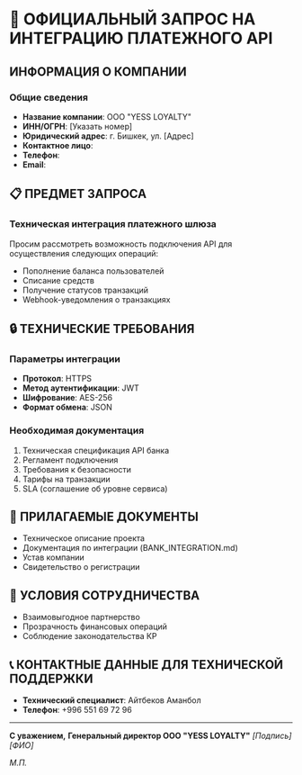 # 🏦 ОФИЦИАЛЬНЫЙ ЗАПРОС НА ИНТЕГРАЦИЮ ПЛАТЕЖНОГО API

## ИНФОРМАЦИЯ О КОМПАНИИ

### Общие сведения
- **Название компании**: ООО "YESS LOYALTY"
- **ИНН/ОГРН**: [Указать номер]
- **Юридический адрес**: г. Бишкек, ул. [Адрес]
- **Контактное лицо**: 
- **Телефон**:
- **Email**: 

## 📋 ПРЕДМЕТ ЗАПРОСА

### Техническая интеграция платежного шлюза
Просим рассмотреть возможность подключения API для осуществления следующих операций:
- Пополнение баланса пользователей
- Списание средств
- Получение статусов транзакций
- Webhook-уведомления о транзакциях

## 🔒 ТЕХНИЧЕСКИЕ ТРЕБОВАНИЯ

### Параметры интеграции
- **Протокол**: HTTPS
- **Метод аутентификации**: JWT
- **Шифрование**: AES-256
- **Формат обмена**: JSON

### Необходимая документация
1. Техническая спецификация API банка
2. Регламент подключения
3. Требования к безопасности
4. Тарифы на транзакции
5. SLA (соглашение об уровне сервиса)

## 📄 ПРИЛАГАЕМЫЕ ДОКУМЕНТЫ
- Техническое описание проекта
- Документация по интеграции (BANK_INTEGRATION.md)
- Устав компании
- Свидетельство о регистрации

## 🤝 УСЛОВИЯ СОТРУДНИЧЕСТВА
- Взаимовыгодное партнерство
- Прозрачность финансовых операций
- Соблюдение законодательства КР

## 📞 КОНТАКТНЫЕ ДАННЫЕ ДЛЯ ТЕХНИЧЕСКОЙ ПОДДЕРЖКИ
- **Технический специалист**: Айтбеков Аманбол 
- **Телефон**: +996 551 69 72 96



---

**С уважением,**
**Генеральный директор ООО "YESS LOYALTY"**
*[Подпись]*
*[ФИО]*

*М.П.*
